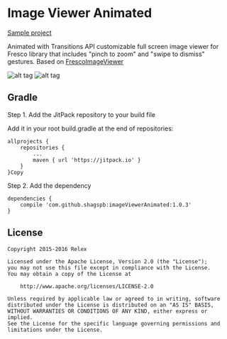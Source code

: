 # Image Viewer Animated


[Sample project](https://github.com/shagspb/imageViewerAnimated/tree/master/sample)

Animated with Transitions API customizable full screen image viewer for Fresco library that includes "pinch to zoom" and "swipe to dismiss" gestures. Based on [FrescoImageViewer](https://github.com/stfalcon-studio/FrescoImageViewer)

![alt tag](images/1.gif)	![alt tag](images/2.gif)


## Gradle

Step 1. Add the JitPack repository to your build file

Add it in your root build.gradle at the end of repositories:

	allprojects {
		repositories {
			...
			maven { url 'https://jitpack.io' }
		}
	}Copy
Step 2. Add the dependency

	dependencies {
		compile 'com.github.shagspb:imageViewerAnimated:1.0.3'
	}
	
	
## License
```
Copyright 2015-2016 Relex

Licensed under the Apache License, Version 2.0 (the "License");
you may not use this file except in compliance with the License.
You may obtain a copy of the License at

    http://www.apache.org/licenses/LICENSE-2.0

Unless required by applicable law or agreed to in writing, software
distributed under the License is distributed on an "AS IS" BASIS,
WITHOUT WARRANTIES OR CONDITIONS OF ANY KIND, either express or implied.
See the License for the specific language governing permissions and
limitations under the License.
```
